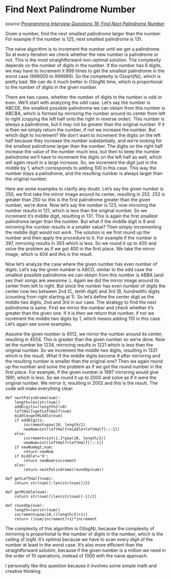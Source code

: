 # Find Next Palindrome Number

_source [Programming Interview Questions 19: Find Next Palindrome Number](http://www.ardendertat.com/2011/12/01/programming-interview-questions-19-find-next-palindrome-number/)_

Given a number, find the next smallest palindrome larger than the number. For example if the number is 125, next smallest palindrome is 131.

The naive algorithm is to increment the number until we get a palindrome. So at every iteration we check whether the new number is palindrome or not. This is the most straightforward non-optimal solution. The complexity depends on the number of digits in the number. If the number has 6 digits, we may have to increment it 999 times to get the smallest palindrome in the worst case (999000 to 999999). So the complexity is O(sqrt(N)), which is pretty bad. We can do it much better in O(logN) time, which is proportional to the number of digits in the given number.

There are two cases, whether the number of digits in the number is odd or even. We’ll start with analyzing the odd case. Let’s say the number is ABCDE, the smallest possible palindrome we can obtain from this number is ABCBA, which is formed by mirroring the number around its center from left to right (copying the left half onto the right in reverse order). This number is always a palindrome, but it may not be greater than the original number. If it is then we simply return the number, if not we increase the number. But which digit to increment? We don’t want to increment the digits on the left half because they increase the number substantially, and we’re looking for the smallest palindrome larger than the number. The digits on the right half increase the value of the number much less, but then to keep the number palindrome we’ll have to increment the digits on the left half as well, which will again result in a large increase. So, we increment the digit just in the middle by 1, which corresponds to adding 100 in this case. This way the number stays a palindrome, and the resulting number is always larger than the original number.

Here are some examples to clarify any doubt. Let’s say the given number is 250, we first take the mirror image around its center, resulting in 252. 252 is greater than 250 so this is the first palindrome greater than the given number, we’re done. Now let’s say the number is 123, now mirroring the number results in 121, which is less than the original number. So we increment it’s middle digit, resulting in 131. This is again the first smallest palindrome larger than the number. But what if the middle digit is 9 and mirroring the number results in a smaller value? Then simply incrementing the middle digit would not work. The solution is we first round up the number and then apply the procedure to it. For example if the number is 397, mirroring results in 393 which is less. So we round it up to 400 and solve the problem as if we got 400 in the first place. We take the mirror image, which is 404 and this is the result.

Now let’s analyze the case where the given number has even number of digits. Let’s say the given number is ABCD, similar to the odd case the smallest possible palindrome we can obtain from this number is ABBA (and yes their songs are awesome :). Again we did the mirror image around its center from left to right. But since the number has even number of digits the center now lies between 2nd (C, tenth digit) and 3rd (B, hundredth) digits (counting from right starting at 1). So let’s define the center digit as the middle two digits, 2nd and 3rd in our case. The strategy to find the next palindrome is same. First we mirror the number and check whether it’s greater than the given one. If it is then we return that number, if not we increment the middle two digits by 1, which means adding 110 in this case. Let’s again see some examples.

Assume the given number is 4512, we mirror the number around its center, resulting in 4554. This is greater than the given number so we’re done. Now let the number be 1234, mirroring results in 1221 which is less than the original number. So we increment the middle two digits, resulting in 1331 which is the result. What if the middle digits become 9 after mirroring and the resulting number is smaller than the original one? Then we again round up the number and solve the problem as if we got the round number in the first place. For example, if the given number is 1997 mirroring would give 1991, which is less. So we round it up to 2000 and solve as if it were the original number. We mirror it, resulting in 2002 and this is the result. The code will make everything clear:

```
def nextPalindrome(num):
    length=len(str(num))
    oddDigits=(length%2!=0)
    leftHalf=getLeftHalf(num)
    middle=getMiddle(num)
    if oddDigits:
        increment=pow(10, length/2)
        newNum=int(leftHalf+middle+leftHalf[::-1])
    else:
        increment=int(1.1*pow(10, length/2))
        newNum=int(leftHalf+leftHalf[::-1])
    if newNum&gt;num:
        return newNum
    if middle!='9':
        return newNum+increment
    else:
        return nextPalindrome(roundUp(num))

def getLeftHalf(num):
    return str(num)[:len(str(num))/2]

def getMiddle(num):
    return str(num)[(len(str(num))-1)/2]

def roundUp(num):
    length=len(str(num))
    increment=pow(10,((length/2)+1))
    return ((num/increment)+1)*increment
```

The complexity of this algorithm is O(logN), because the complexity of mirroring is proportional to the number of digits in the number, which is the ceiling of logN. It’s optimal because we have to scan every digit of the number at least in the worst case. It’s also more efficient than the straightforward solution, because if the given number is a million we need in the order of 10 operations, instead of 1000 with the naive approach.

I personally like this question because it involves some simple math and creative thinking.
